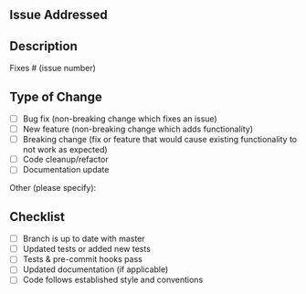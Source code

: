 ## Issue Addressed

<!-- Give a brief ~1 sentence overview of the main addition proposed by this pull request.
-->

## Description

Fixes # (issue number)

<!-- Describe how you addressed the bug/feature request, what choices you made and why. Changes can be listed as bullet point;

- ...
- ...

-->

## Type of Change

- [ ] Bug fix (non-breaking change which fixes an issue)
- [ ] New feature (non-breaking change which adds functionality)
- [ ] Breaking change (fix or feature that would cause existing functionality to not work as expected)
- [ ] Code cleanup/refactor
- [ ] Documentation update

Other (please specify):

## Checklist

- [ ] Branch is up to date with master
- [ ] Updated tests or added new tests
- [ ] Tests & pre-commit hooks pass
- [ ] Updated documentation (if applicable)
- [ ] Code follows established style and conventions
